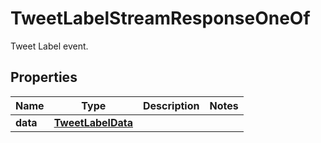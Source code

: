 

# TweetLabelStreamResponseOneOf

Tweet Label event.

## Properties

| Name | Type | Description | Notes |
|------------ | ------------- | ------------- | -------------|
|**data** | [**TweetLabelData**](TweetLabelData.md) |  |  |



